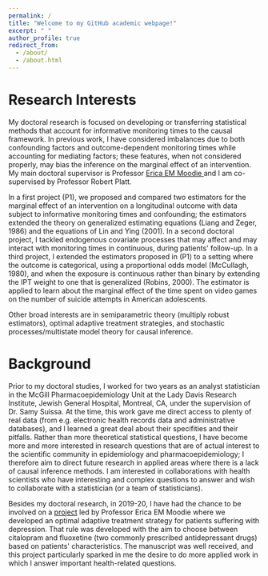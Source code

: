 ```yaml
---
permalink: /
title: "Welcome to my GitHub academic webpage!"
excerpt: " "
author_profile: true
redirect_from: 
  - /about/
  - /about.html
---
```


 
Research Interests
======

My doctoral research is focused on developing or transferring statistical methods that account for informative monitoring times to the causal framework. In previous work, I have considered imbalances due to both confounding factors and outcome-dependent monitoring times while accounting for mediating factors; these features, when not considered properly, may bias the inference on the marginal effect of an intervention. My main doctoral supervisor is Professor <a href="https://www.ericamoodie.com/">Erica EM Moodie </a> and I am co-supervised by Professor Robert Platt. 

In a first project (P1), we proposed and compared two estimators for the marginal effect of an intervention on a longitudinal outcome with data subject to informative monitoring times and confounding; the estimators extended the theory on generalized estimating equations (Liang and Zeger, 1986) and the equations of Lin and Ying (2001). In a second doctoral project, I tackled endogenous covariate processes that may affect and may interact with monitoring times in continuous, during patients' follow-up. In a third project, I extended the estimators proposed in (P1) to a setting where the outcome is categorical, using a proportional odds model (McCullagh, 1980), and when the exposure is continuous rather than binary by extending the IPT weight to one that is generalized (Robins, 2000). The estimator is applied to learn about the marginal effect of the time spent on video games on the number of suicide attempts in American adolescents.

Other broad interests are in semiparametric theory (multiply robust estimators), optimal adaptive treatment strategies, and stochastic processes/multistate model theory for causal inference.


Background
======

Prior to my doctoral studies, I worked for two years as an analyst statistician in the McGill Pharmacoepidemiology Unit at the Lady Davis Research Institute, Jewish General Hospital, Montreal, CA, under the supervision of Dr. Samy Suissa. At the time, this work gave me direct access to plenty of real data (from e.g. electronic health records data and administrative databases), and I learned a great deal about their specifities and their pitfalls. Rather than more theoretical statistical questions, I have become more and more interested in research questions that are of actual interest to the scientific community in epidemiology and pharmacoepidemiology; I therefore aim to direct future research in applied areas where there is a lack of causal inference methods. I am interested in collaborations with health scientists who have interesting and complex questions to answer and wish to collaborate with a statistician (or a team of statisticians).

Besides my doctoral research, in 2019-20, I have had the chance to be involved on a <a href="https://janiecoulombestat.github.io/publications/">project</a> led by Professor Erica EM Moodie where we developed an optimal adaptive treatment strategy for patients suffering with depression. That rule was developed with the aim to choose between citalopram and fluoxetine (two commonly prescribed antidepressant drugs) based on patients' characteristics. The manuscript was well received, and this project particularly sparked in me the desire to do more applied work in which I answer important health-related questions. 

 
 
